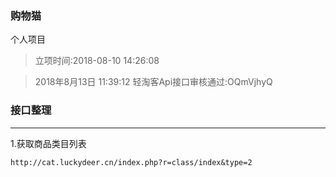 ### 购物猫 
个人项目

>立项时间:2018-08-10 14:26:08


>2018年8月13日 11:39:12 轻淘客Api接口审核通过:OQmVjhyQ 


### 接口整理
--------------------------------------------------
1.获取商品类目列表
```
http://cat.luckydeer.cn/index.php?r=class/index&type=2
```

